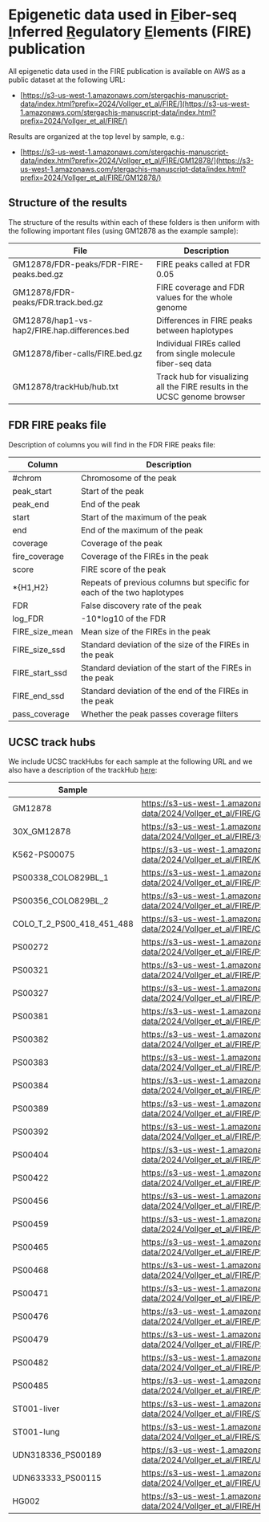 # Epigenetic data used in <ins>F</ins>iber-seq <ins>I</ins>nferred <ins>R</ins>egulatory <ins>E</ins>lements (FIRE) publication

All epigenetic data used in the FIRE publication is available on AWS as a public dataset at the following URL:

- [https://s3-us-west-1.amazonaws.com/stergachis-manuscript-data/index.html?prefix=2024/Vollger_et_al/FIRE/](https://s3-us-west-1.amazonaws.com/stergachis-manuscript-data/index.html?prefix=2024/Vollger_et_al/FIRE/)

Results are organized at the top level by sample, e.g.:

- [https://s3-us-west-1.amazonaws.com/stergachis-manuscript-data/index.html?prefix=2024/Vollger_et_al/FIRE/GM12878/](https://s3-us-west-1.amazonaws.com/stergachis-manuscript-data/index.html?prefix=2024/Vollger_et_al/FIRE/GM12878/)

## Structure of the results

The structure of the results within each of these folders is then uniform with the following important files (using GM12878 as the example sample):

| File                                          | Description                                                               |
| --------------------------------------------- | ------------------------------------------------------------------------- |
| GM12878/FDR-peaks/FDR-FIRE-peaks.bed.gz       | FIRE peaks called at FDR 0.05                                             |
| GM12878/FDR-peaks/FDR.track.bed.gz            | FIRE coverage and FDR values for the whole genome                         |
| GM12878/hap1-vs-hap2/FIRE.hap.differences.bed | Differences in FIRE peaks between haplotypes                              |
| GM12878/fiber-calls/FIRE.bed.gz               | Individual FIREs called from single molecule fiber-seq data               |
| GM12878/trackHub/hub.txt                      | Track hub for visualizing all the FIRE results in the UCSC genome browser |

## FDR FIRE peaks file

Description of columns you will find in the FDR FIRE peaks file:

| Column         | Description                                                             |
| -------------- | ----------------------------------------------------------------------- |
| #chrom         | Chromosome of the peak                                                  |
| peak_start     | Start of the peak                                                       |
| peak_end       | End of the peak                                                         |
| start          | Start of the maximum of the peak                                        |
| end            | End of the maximum of the peak                                          |
| coverage       | Coverage of the peak                                                    |
| fire_coverage  | Coverage of the FIREs in the peak                                       |
| score          | FIRE score of the peak                                                  |
| \*{H1,H2}      | Repeats of previous columns but specific for each of the two haplotypes |
| FDR            | False discovery rate of the peak                                        |
| log_FDR        | -10\*log10 of the FDR                                                   |
| FIRE_size_mean | Mean size of the FIREs in the peak                                      |
| FIRE_size_ssd  | Standard deviation of the size of the FIREs in the peak                 |
| FIRE_start_ssd | Standard deviation of the start of the FIREs in the peak                |
| FIRE_end_ssd   | Standard deviation of the end of the FIREs in the peak                  |
| pass_coverage  | Whether the peak passes coverage filters                                |

## UCSC track hubs

We include UCSC trackHubs for each sample at the following URL and we also have a description of the trackHub [here](https://raw.githubusercontent.com/fiberseq/FIRE/refs/heads/main/workflow/templates/fire-description.html):

| Sample                    | Track hub URL                                                                                                                    |
| ------------------------- | -------------------------------------------------------------------------------------------------------------------------------- |
| GM12878                   | https://s3-us-west-1.amazonaws.com/stergachis-manuscript-data/2024/Vollger_et_al/FIRE/GM12878/trackHub/hub.txt                   |
| 30X_GM12878               | https://s3-us-west-1.amazonaws.com/stergachis-manuscript-data/2024/Vollger_et_al/FIRE/30X_GM12878/trackHub/hub.txt               |
| K562-PS00075              | https://s3-us-west-1.amazonaws.com/stergachis-manuscript-data/2024/Vollger_et_al/FIRE/K562-PS00075/trackHub/hub.txt              |
| PS00338_COLO829BL_1       | https://s3-us-west-1.amazonaws.com/stergachis-manuscript-data/2024/Vollger_et_al/FIRE/PS00338_COLO829BL_1/trackHub/hub.txt       |
| PS00356_COLO829BL_2       | https://s3-us-west-1.amazonaws.com/stergachis-manuscript-data/2024/Vollger_et_al/FIRE/PS00356_COLO829BL_2/trackHub/hub.txt       |
| COLO_T_2_PS00_418_451_488 | https://s3-us-west-1.amazonaws.com/stergachis-manuscript-data/2024/Vollger_et_al/FIRE/COLO_T_2_PS00_418_451_488/trackHub/hub.txt |
| PS00272                   | https://s3-us-west-1.amazonaws.com/stergachis-manuscript-data/2024/Vollger_et_al/FIRE/PS00272/trackHub/hub.txt                   |
| PS00321                   | https://s3-us-west-1.amazonaws.com/stergachis-manuscript-data/2024/Vollger_et_al/FIRE/PS00321/trackHub/hub.txt                   |
| PS00327                   | https://s3-us-west-1.amazonaws.com/stergachis-manuscript-data/2024/Vollger_et_al/FIRE/PS00327/trackHub/hub.txt                   |
| PS00381                   | https://s3-us-west-1.amazonaws.com/stergachis-manuscript-data/2024/Vollger_et_al/FIRE/PS00381/trackHub/hub.txt                   |
| PS00382                   | https://s3-us-west-1.amazonaws.com/stergachis-manuscript-data/2024/Vollger_et_al/FIRE/PS00382/trackHub/hub.txt                   |
| PS00383                   | https://s3-us-west-1.amazonaws.com/stergachis-manuscript-data/2024/Vollger_et_al/FIRE/PS00383/trackHub/hub.txt                   |
| PS00384                   | https://s3-us-west-1.amazonaws.com/stergachis-manuscript-data/2024/Vollger_et_al/FIRE/PS00384/trackHub/hub.txt                   |
| PS00389                   | https://s3-us-west-1.amazonaws.com/stergachis-manuscript-data/2024/Vollger_et_al/FIRE/PS00389/trackHub/hub.txt                   |
| PS00392                   | https://s3-us-west-1.amazonaws.com/stergachis-manuscript-data/2024/Vollger_et_al/FIRE/PS00392/trackHub/hub.txt                   |
| PS00404                   | https://s3-us-west-1.amazonaws.com/stergachis-manuscript-data/2024/Vollger_et_al/FIRE/PS00404/trackHub/hub.txt                   |
| PS00422                   | https://s3-us-west-1.amazonaws.com/stergachis-manuscript-data/2024/Vollger_et_al/FIRE/PS00422/trackHub/hub.txt                   |
| PS00456                   | https://s3-us-west-1.amazonaws.com/stergachis-manuscript-data/2024/Vollger_et_al/FIRE/PS00456/trackHub/hub.txt                   |
| PS00459                   | https://s3-us-west-1.amazonaws.com/stergachis-manuscript-data/2024/Vollger_et_al/FIRE/PS00459/trackHub/hub.txt                   |
| PS00465                   | https://s3-us-west-1.amazonaws.com/stergachis-manuscript-data/2024/Vollger_et_al/FIRE/PS00465/trackHub/hub.txt                   |
| PS00468                   | https://s3-us-west-1.amazonaws.com/stergachis-manuscript-data/2024/Vollger_et_al/FIRE/PS00468/trackHub/hub.txt                   |
| PS00471                   | https://s3-us-west-1.amazonaws.com/stergachis-manuscript-data/2024/Vollger_et_al/FIRE/PS00471/trackHub/hub.txt                   |
| PS00476                   | https://s3-us-west-1.amazonaws.com/stergachis-manuscript-data/2024/Vollger_et_al/FIRE/PS00476/trackHub/hub.txt                   |
| PS00479                   | https://s3-us-west-1.amazonaws.com/stergachis-manuscript-data/2024/Vollger_et_al/FIRE/PS00479/trackHub/hub.txt                   |
| PS00482                   | https://s3-us-west-1.amazonaws.com/stergachis-manuscript-data/2024/Vollger_et_al/FIRE/PS00482/trackHub/hub.txt                   |
| PS00485                   | https://s3-us-west-1.amazonaws.com/stergachis-manuscript-data/2024/Vollger_et_al/FIRE/PS00485/trackHub/hub.txt                   |
| ST001-liver               | https://s3-us-west-1.amazonaws.com/stergachis-manuscript-data/2024/Vollger_et_al/FIRE/ST001-liver/trackHub/hub.txt               |
| ST001-lung                | https://s3-us-west-1.amazonaws.com/stergachis-manuscript-data/2024/Vollger_et_al/FIRE/ST001-lung/trackHub/hub.txt                |
| UDN318336_PS00189         | https://s3-us-west-1.amazonaws.com/stergachis-manuscript-data/2024/Vollger_et_al/FIRE/UDN318336_PS00189/trackHub/hub.txt         |
| UDN633333_PS00115         | https://s3-us-west-1.amazonaws.com/stergachis-manuscript-data/2024/Vollger_et_al/FIRE/UDN633333_PS00115/trackHub/hub.txt         |
| HG002                     | https://s3-us-west-1.amazonaws.com/stergachis-manuscript-data/2024/Vollger_et_al/FIRE/HG002/trackHub/hub.txt                     |
